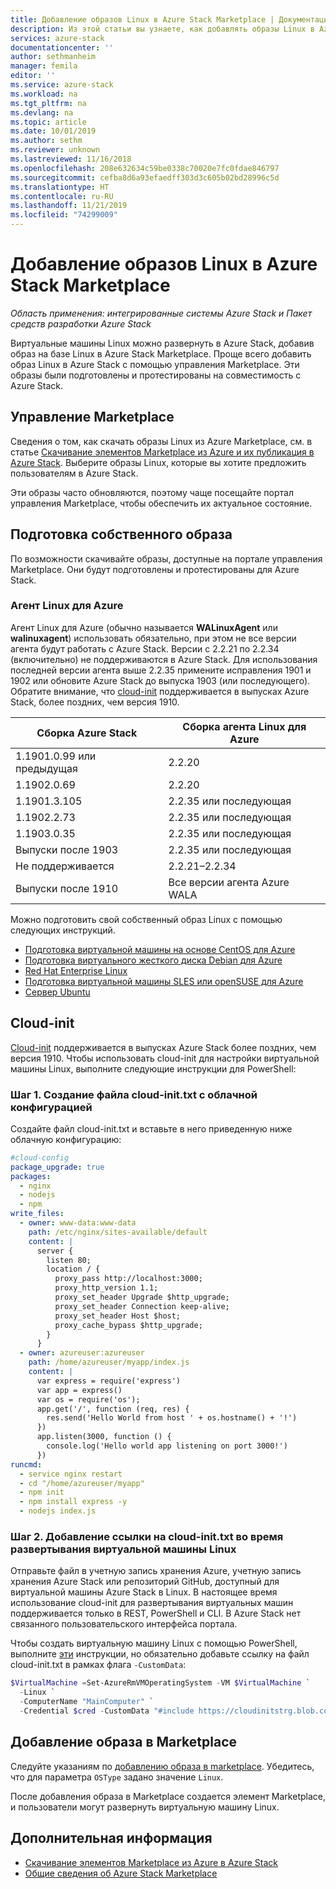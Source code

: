 ```yaml
---
title: Добавление образов Linux в Azure Stack Marketplace | Документация Майкрософт
description: Из этой статьи вы узнаете, как добавлять образы Linux в Azure Stack Marketplace.
services: azure-stack
documentationcenter: ''
author: sethmanheim
manager: femila
editor: ''
ms.service: azure-stack
ms.workload: na
ms.tgt_pltfrm: na
ms.devlang: na
ms.topic: article
ms.date: 10/01/2019
ms.author: sethm
ms.reviewer: unknown
ms.lastreviewed: 11/16/2018
ms.openlocfilehash: 208e632634c59be0338c70020e7fc0fdae846797
ms.sourcegitcommit: cefba8d6a93efaedff303d3c605b02bd28996c5d
ms.translationtype: HT
ms.contentlocale: ru-RU
ms.lasthandoff: 11/21/2019
ms.locfileid: "74299009"
---
```

# <a name="add-linux-images-to-azure-stack-marketplace"></a>Добавление образов Linux в Azure Stack Marketplace

*Область применения: интегрированные системы Azure Stack и Пакет средств разработки Azure Stack*

Виртуальные машины Linux можно развернуть в Azure Stack, добавив образ на базе Linux в Azure Stack Marketplace. Проще всего добавить образ Linux в Azure Stack с помощью управления Marketplace. Эти образы были подготовлены и протестированы на совместимость с Azure Stack.

## <a name="marketplace-management"></a>Управление Marketplace

Сведения о том, как скачать образы Linux из Azure Marketplace, см. в статье [Скачивание элементов Marketplace из Azure и их публикация в Azure Stack](azure-stack-download-azure-marketplace-item.md). Выберите образы Linux, которые вы хотите предложить пользователям в Azure Stack.

Эти образы часто обновляются, поэтому чаще посещайте портал управления Marketplace, чтобы обеспечить их актуальное состояние.

## <a name="prepare-your-own-image"></a>Подготовка собственного образа

По возможности скачивайте образы, доступные на портале управления Marketplace. Они будут подготовлены и протестированы для Azure Stack.

### <a name="azure-linux-agent"></a>Агент Linux для Azure

Агент Linux для Azure (обычно называется **WALinuxAgent** или **walinuxagent**) использовать обязательно, при этом не все версии агента будут работать с Azure Stack. Версии с 2.2.21 по 2.2.34 (включительно) не поддерживаются в Azure Stack. Для использования последней версии агента выше 2.2.35 примените исправления 1901 и 1902 или обновите Azure Stack до выпуска 1903 (или последующего). Обратите внимание, что [cloud-init](https://cloud-init.io/) поддерживается в выпусках Azure Stack, более поздних, чем версия 1910.

| Сборка Azure Stack | Сборка агента Linux для Azure |
| ------------- | ------------- |
| 1.1901.0.99 или предыдущая | 2.2.20 |
| 1.1902.0.69  | 2.2.20  |
|  1.1901.3.105   | 2.2.35 или последующая |
| 1.1902.2.73  | 2.2.35 или последующая |
| 1.1903.0.35  | 2.2.35 или последующая |
| Выпуски после 1903 | 2.2.35 или последующая |
| Не поддерживается | 2.2.21–2.2.34 |
| Выпуски после 1910 | Все версии агента Azure WALA|

Можно подготовить свой собственный образ Linux с помощью следующих инструкций.

* [Подготовка виртуальной машины на основе CentOS для Azure](/azure/virtual-machines/linux/create-upload-centos?toc=%2fazure%2fvirtual-machines%2flinux%2ftoc.json)
* [Подготовка виртуального жесткого диска Debian для Azure](/azure/virtual-machines/linux/debian-create-upload-vhd?toc=%2fazure%2fvirtual-machines%2flinux%2ftoc.json)
* [Red Hat Enterprise Linux](azure-stack-redhat-create-upload-vhd.md)
* [Подготовка виртуальной машины SLES или openSUSE для Azure](/azure/virtual-machines/linux/suse-create-upload-vhd?toc=%2fazure%2fvirtual-machines%2flinux%2ftoc.json)
* [Сервер Ubuntu](/azure/virtual-machines/linux/create-upload-ubuntu?toc=%2fazure%2fvirtual-machines%2flinux%2ftoc.json)

## <a name="cloud-init"></a>Cloud-init

[Cloud-init](https://cloud-init.io/) поддерживается в выпусках Azure Stack более поздних, чем версия 1910. Чтобы использовать cloud-init для настройки виртуальной машины Linux, выполните следующие инструкции для PowerShell: 

### <a name="step-1-create-a-cloud-inittxt-file-with-your-cloud-config"></a>Шаг 1. Создание файла cloud-init.txt с облачной конфигурацией

Создайте файл cloud-init.txt и вставьте в него приведенную ниже облачную конфигурацию:

```yaml
#cloud-config
package_upgrade: true
packages:
  - nginx
  - nodejs
  - npm
write_files:
  - owner: www-data:www-data
    path: /etc/nginx/sites-available/default
    content: |
      server {
        listen 80;
        location / {
          proxy_pass http://localhost:3000;
          proxy_http_version 1.1;
          proxy_set_header Upgrade $http_upgrade;
          proxy_set_header Connection keep-alive;
          proxy_set_header Host $host;
          proxy_cache_bypass $http_upgrade;
        }
      }
  - owner: azureuser:azureuser
    path: /home/azureuser/myapp/index.js
    content: |
      var express = require('express')
      var app = express()
      var os = require('os');
      app.get('/', function (req, res) {
        res.send('Hello World from host ' + os.hostname() + '!')
      })
      app.listen(3000, function () {
        console.log('Hello world app listening on port 3000!')
      })
runcmd:
  - service nginx restart
  - cd "/home/azureuser/myapp"
  - npm init
  - npm install express -y
  - nodejs index.js
  ```
  
### <a name="step-2-reference-the-cloud-inittxt-during-the-linux-vm-deployment"></a>Шаг 2. Добавление ссылки на cloud-init.txt во время развертывания виртуальной машины Linux

Отправьте файл в учетную запись хранения Azure, учетную запись хранения Azure Stack или репозиторий GitHub, доступный для виртуальной машины Azure Stack в Linux.
В настоящее время использование cloud-init для развертывания виртуальных машин поддерживается только в REST, PowerShell и CLI. В Azure Stack нет связанного пользовательского интерфейса портала.

Чтобы создать виртуальную машину Linux с помощью PowerShell, выполните [эти](../user/azure-stack-quick-create-vm-linux-powershell.md) инструкции, но обязательно добавьте ссылку на файл cloud-init.txt в рамках флага `-CustomData`:

```powershell
$VirtualMachine =Set-AzureRmVMOperatingSystem -VM $VirtualMachine `
  -Linux `
  -ComputerName "MainComputer" `
  -Credential $cred -CustomData "#include https://cloudinitstrg.blob.core.windows.net/strg/cloud-init.txt"
```

## <a name="add-your-image-to-marketplace"></a>Добавление образа в Marketplace

Следуйте указаниям по [добавлению образа в marketplace](azure-stack-add-vm-image.md). Убедитесь, что для параметра `OSType` задано значение `Linux`.

После добавления образа в Marketplace создается элемент Marketplace, и пользователи могут развернуть виртуальную машину Linux.

## <a name="next-steps"></a>Дополнительная информация

* [Скачивание элементов Marketplace из Azure в Azure Stack](azure-stack-download-azure-marketplace-item.md)
* [Общие сведения об Azure Stack Marketplace](azure-stack-marketplace.md)
